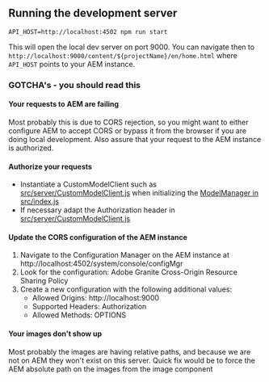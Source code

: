 
## Running the development server
```
API_HOST=http://localhost:4502 npm run start
```
This will open the local dev server on port 9000. You can navigate then to `http://localhost:9000/content/${projectName}/en/home.html`
where `API_HOST` points to your AEM instance.
### GOTCHA's - you should read this

#### Your requests to AEM are failing
Most probably this is due to CORS rejection, so you might want to either configure AEM to accept CORS or bypass it from the browser if you are doing local development. 
Also assure that your request to the AEM instance is authorized.

#### Authorize your requests
* Instantiate a CustomModelClient such as [src/server/CustomModelClient.js](https://github.com/adobe/aem-spa-project-archetype/blob/master/src/main/resources/archetype-resources/react-app/src/server/CustomModelClient.js) 
when initializing the [ModelManager in src/index.js](https://github.com/adobe/aem-spa-project-archetype/blob/master/src/main/resources/archetype-resources//react-app/src/index.js#L42)
* If necessary adapt the Authorization header in [src/server/CustomModelClient.js](https://github.com/adobe/aem-spa-project-archetype/blob/master/src/main/resources/archetype-resources//react-app/src/server/CustomModelClient.js#L21) 

#### Update the CORS configuration of the AEM instance
1. Navigate to the Configuration Manager on the AEM instance at http://localhost:4502/system/console/configMgr
2. Look for the configuration: Adobe Granite Cross-Origin Resource Sharing Policy
3. Create a new configuration with the following additional values:
    * Allowed Origins: http://localhost:9000
    * Supported Headers: Authorization
    * Allowed Methods: OPTIONS

#### Your images don't show up
Most probably the images are having relative paths, and because we are not on AEM they won't exist on this server.
Quick fix would be to force the AEM absolute path on the images from the image component
